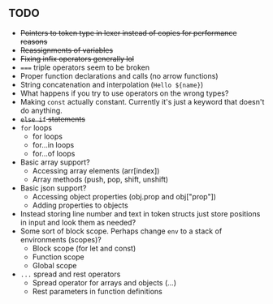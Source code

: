 ## TODO

- ~~Pointers to token type in lexer instead of copies for performance reasons~~
- ~~Reassignments of variables~~
- ~~Fixing infix operators generally lol~~
- `===` triple operators seem to be broken
- Proper function declarations and calls (no arrow functions)
- String concatenation and interpolation (`Hello ${name}`)
- What happens if you try to use operators on the wrong types?
- Making `const` actually constant. Currently it's just a keyword that doesn't do anything.
- ~~`else if` statements~~
- `for` loops
  - for loops
  - for...in loops
  - for...of loops
- Basic array support?
  - Accessing array elements (arr[index])
  - Array methods (push, pop, shift, unshift)
- Basic json support?
  - Accessing object properties (obj.prop and obj["prop"])
  - Adding properties to objects
- Instead storing line number and text in token structs just store positions in input and look them as needed?
- Some sort of block scope. Perhaps change `env` to a stack of environments (scopes)?
  - Block scope (for let and const)
  - Function scope
  - Global scope
- `...` spread and rest operators
    - Spread operator for arrays and objects (...)
    - Rest parameters in function definitions
